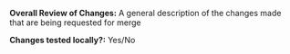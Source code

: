**Overall Review of Changes:**
A general description of the changes made that are being requested for merge

**Changes tested locally?:** Yes/No
